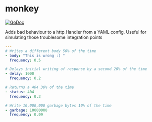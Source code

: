 # monkey

[![GoDoc](https://godoc.org/github.com/quii/mockingjay-server/monkey?status.svg)](https://godoc.org/github.com/quii/mockingjay-server/monkey)

Adds bad behaviour to a http.Handler from a YAML config. Useful for simulating those troublesome integration points 

````yaml
---
# Writes a different body 50% of the time
- body: "This is wrong :( "
  frequency: 0.5

# Delays initial writing of response by a second 20% of the time
- delay: 1000
  frequency: 0.2

# Returns a 404 30% of the time
- status: 404
  frequency: 0.3

# Write 10,000,000 garbage bytes 10% of the time
- garbage: 10000000
  frequency: 0.09
````